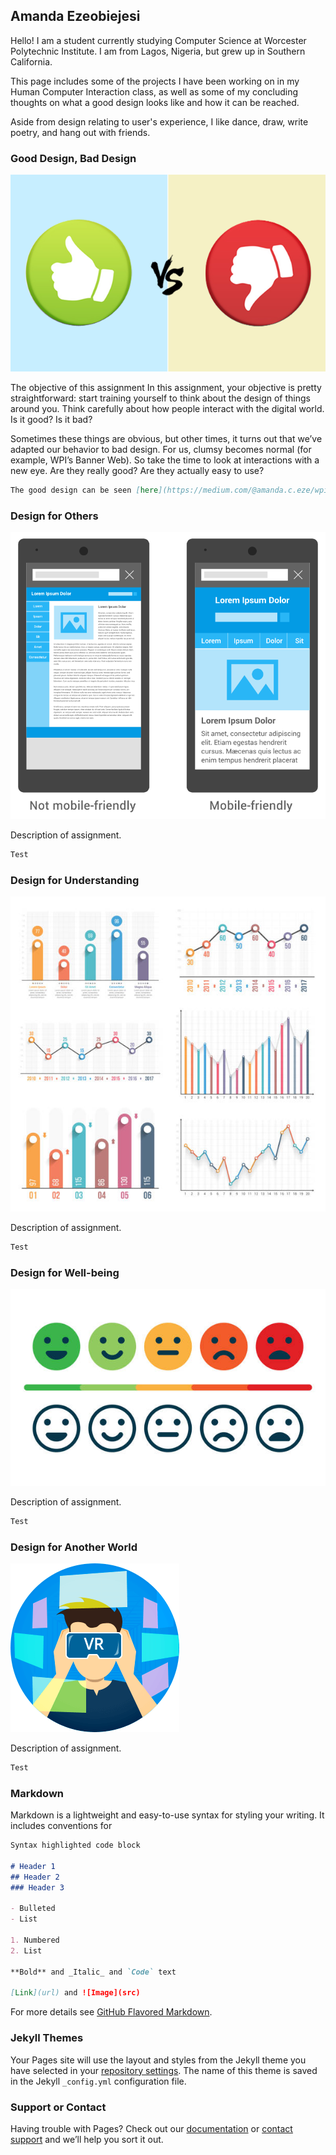## Amanda Ezeobiejesi

Hello! I am a student currently studying Computer Science at Worcester Polytechnic Institute. I am from Lagos, Nigeria, but grew up in Southern California.

This page includes some of the projects I have been working on in my Human Computer Interaction class, as well as some of my concluding thoughts on what a good design looks like and how it can be reached. 

Aside from design relating to user's experience, I like dance, draw, write poetry, and hang out with friends.


### Good Design, Bad Design
![Image](images/good-or-bad.png)

The objective of this assignment In this assignment, your objective is pretty straightforward: start training yourself to think about the design of things around you. Think carefully about how people interact with the digital world. Is it good? Is it bad?

Sometimes these things are obvious, but other times, it turns out that we’ve adapted our behavior to bad design. For us, clumsy becomes normal (for example, WPI’s Banner Web). So take the time to look at interactions with a new eye. Are they really good? Are they actually easy to use?

```markdown
The good design can be seen [here](https://medium.com/@amanda.c.eze/wpi-website-good-design-a26cd103796f), and the bad design can be seen [here](https://medium.com/@amanda.c.eze/wpi-website-bad-design-2d8abb710589).
```

### Design for Others
![Image](images/mobile-friendly.png)

Description of assignment.

```markdown
Test
```

### Design for Understanding
![Image](images/graphs.jpg)

Description of assignment.

```markdown
Test
```

### Design for Well-being
![Image](images/emotions.jpg)

Description of assignment.

```markdown
Test
```

### Design for Another World
![Image](images/VR.png)

Description of assignment.

```markdown
Test
```

### Markdown

Markdown is a lightweight and easy-to-use syntax for styling your writing. It includes conventions for

```markdown
Syntax highlighted code block

# Header 1
## Header 2
### Header 3

- Bulleted
- List

1. Numbered
2. List

**Bold** and _Italic_ and `Code` text

[Link](url) and ![Image](src)
```

For more details see [GitHub Flavored Markdown](https://guides.github.com/features/mastering-markdown/).

### Jekyll Themes

Your Pages site will use the layout and styles from the Jekyll theme you have selected in your [repository settings](https://github.com/amandaeze97/cs3041-designManifesto/settings). The name of this theme is saved in the Jekyll `_config.yml` configuration file.

### Support or Contact

Having trouble with Pages? Check out our [documentation](https://help.github.com/categories/github-pages-basics/) or [contact support](https://github.com/contact) and we’ll help you sort it out.
